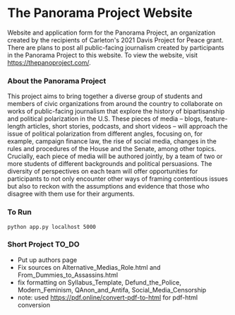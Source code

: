 # The Panorama Project Website
Website and application form for the Panorama Project, an organization created by the recipients of Carleton's 2021 Davis Project for Peace grant. There are plans to post all public-facing journalism created by participants in the Panorama Project to this website. To view the website, visit https://thepanoproject.com/.

### About the Panorama Project
This project aims to bring together a diverse group of students and members of civic organizations from around the country to collaborate on works of public-facing journalism that explore the history of bipartisanship and political polarization in the U.S. These pieces of media – blogs, feature-length articles, short stories, podcasts, and short videos – will approach the issue of political polarization from different angles, focusing on, for example, campaign finance law, the rise of social media, changes in the rules and procedures of the House and the Senate, among other topics. Crucially, each piece of media will be authored jointly, by a team of two or more students of different backgrounds and political persuasions. The diversity of perspectives on each team will offer opportunities for participants to not only encounter other ways of framing contentious issues but also to reckon with the assumptions and evidence that those who disagree with them use for their arguments.

### To Run
`python app.py localhost 5000`

### Short Project TO_DO
- Put up authors page
- Fix sources on Alternative_Medias_Role.html and From_Dummies_to_Assassins.html
- fix formatting on Syllabus_Template, Defund_the_Police, Modern_Feminism, QAnon_and_Antifa, Social_Media_Censorship
- note: used https://pdf.online/convert-pdf-to-html for pdf-html conversion
